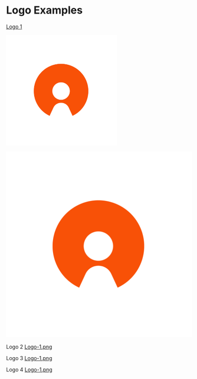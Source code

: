 # Logo Examples

[Logo 1](https://github.com/citizenlabsgr/brand/blob/master/logo/Logo-01.png)

<img src="Logo-01.png" height="300">

![Logo 1](Logo-01.png)

Logo 2
[Logo-1.png](https://github.com/citizenlabsgr/brand/blob/master/logo/Logo-02.png)

Logo 3
[Logo-1.png](https://github.com/citizenlabsgr/brand/blob/master/logo/Logo-03.png)

Logo 4
[Logo-1.png](https://github.com/citizenlabsgr/brand/blob/master/logo/Logo-04.png)

